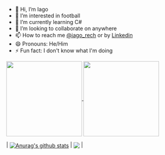- 👋 Hi, I’m Iago
- 👀 I’m interested in football
- 🌱 I’m currently learning C#
- 💞️ I’m looking to collaborate on anywhere
- 📫 How to reach me [@iago_rech](https://www.instagram.com/iago_rech/) or by [Linkedin](www.linkedin.com/in/iago-rech-tramontin-ba3106227)
- 😄 Pronouns: He/Him
- ⚡ Fun fact: I don't know what I'm doing

<!---
I4g0m1t0/I4g0m1t0 is a ✨ special ✨ repository because its `README.md` (this file) appears on your GitHub profile.
You can click the Preview link to take a look at your changes.
--->

<a href="https://github.com/anuraghazra/github-readme-stats">
  <img height=200 align="center" src="https://github-readme-stats.vercel.app/api?username=I4g0m1t0&show_icons=true&theme=radical" />
</a>
<a href="https://github.com/anuraghazra/convoychat">
  <img height=200 widht=200 align="center" src="https://github-readme-stats.vercel.app/api/top-langs?username=I4g0m1t0&layout=compact&langs_count=8&theme=radical" />
</a>

| <a href="https://github.com/anuraghazra/github-readme-stats"><img align="center" src="https://github-readme-stats.vercel.app/api?username=anuraghazra&show_icons=true&include_all_commits=true&theme=buefy&hide_border=true" alt="Anurag's github stats" /></a> | <a href="https://github.com/anuraghazra/github-readme-stats"><img align="center" src="https://github-readme-stats.vercel.app/api/top-langs/?username=anuraghazra&layout=compact&theme=buefy&hide_border=true" /></a> |
